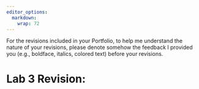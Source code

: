 ```yaml
---
editor_options: 
  markdown: 
    wrap: 72
---
```


For the revisions included in your Portfolio, to help me understand the
nature of your revisions, please denote somehow the feedback I provided
you (e.g., boldface, italics, colored text) before your revisions.

# Lab 3 Revision:
